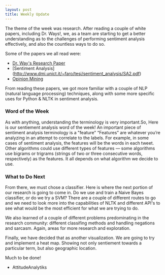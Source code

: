 ```yaml
---
layout: post
title: Weekly Update
---
```


The theme of the week was research. After reading a couple of white papers, including Dr. Ways!, we, as a team are starting to get
a better understanding as to the challenges of performing sentiment analysis effectively, and also the countless ways to do so. 

Some of the papers we all read were: 
* [Dr. Way's Research Paper](http://www.csc.villanova.edu/~tway/publications/IKE7710_Carpenter_Way.pdf)
* [Sentiment Analysis] (http://www.dmi.unict.it/~faro/tesi/sentiment_analysis/SA2.pdf)
* [Opinion Mining](http://kaikuehne.github.io/war/Pak%20and%20Paroubek%20(2010).%20Twitter%20as%20a%20Corpus%20for%20Sentiment%20Analysis%20and%20Opinion%20Mining.pdf)

From reading these papers, we got more familiar with a couple of NLP (natural language processing) techniques, along with 
some more specific uses for Python & NLTK in sentiment analysis. 
 
 ### Word of the Week 
 As with anything, understanding the terminology is very important.So, Here is our sentiement analysis word of the week!
 An important piece of sentiment analysis terminology is a "feature" 
“Features” are whatever you’re analyzing in an
 attempt to correlate to the labels. For example, in some cases of sentiment analysis, the features will be the words in each 
 tweet. Other algorithms could use different types of features — some algorithms use bigrams or trigrams 
 (strings of two or three consecutive words, respectively) as the features. It all depends on what algorithm we decide to use.
 
 ### What to Do Next
 From there, we must chose a classifier. Here is where the next portion of our research is going to come in.
 Do we use and train a Naive Bayes classifier, or do we try a SVM? There are a couple of different routes to go and we need to look more into the capabilities of NLTK and different API's
 to see what would be the most efficient for what we are trying to do. 
 
 We also learned of a couple of different problems predominating in the research community: different classifing methods and handling negations and sarcasm. Again, areas for more research and exploration. 
 
 Finally, we have decided that as another visualization. We are going to try and implement a heat map. Showing not only sentiement towards a particular term, but also geographic location.
 
 
 Much to be done!
 - AttitudeAnalytiks
 




